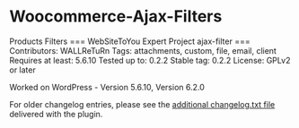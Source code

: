 # Woocommerce-Ajax-Filters
Products Filters
=== WebSiteToYou Expert Project ajax-filter ===
Contributors: WALLReTuRn
Tags: attachments, custom, file, email, client
Requires at least: 5.6.10
Tested up to: 0.2.2
Stable tag: 0.2.2
License: GPLv2 or later

Worked on WordPress - Version 5.6.10, Version 6.2.0


For older changelog entries, please see the [additional changelog.txt file](https://websitetoyou.cz/wordpress/wstyepaf/changelog.txt) delivered with the plugin.
